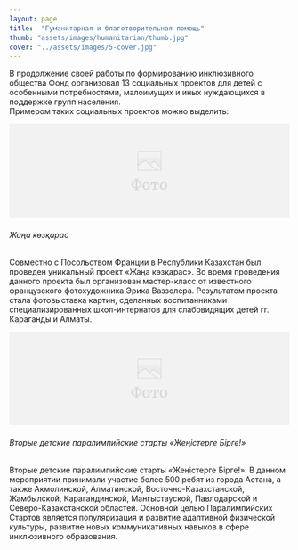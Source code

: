 ```yaml
---
layout: page
title:  "Гуманитарная и благотворительная помощь"
thumb: "assets/images/humanitarian/thumb.jpg"
cover: "../assets/images/5-cover.jpg"
---
```


<div class="cut" markdown="1">
В продолжение своей работы по формированию инклюзивного общества Фонд организовал 13 социальных проектов для детей с особенными потребностями, малоимущих и иных нуждающихся в поддержке групп населения.
</div>

<div class="full" markdown="1">
Примером таких социальных проектов можно выделить:  

![](../assets/images/placeholder-image.png)
###### Жаңа көзқарас

Совместно с Посольством Франции в Республики Казахстан был проведен уникальный проект «Жаңа көзқарас». Во время проведения данного проекта был организован мастер-класс от известного французского фотохудожника Эрика Ваззолера. Результатом проекта стала фотовыставка картин, сделанных воспитанниками специализированных школ-интернатов для слабовидящих детей гг. Караганды и Алматы.

![](../assets/images/placeholder-image.png)
###### Вторые детские паралимпийские старты «Жеңістерге Бірге!»

Вторые детские паралимпийские старты «Жеңістерге Бірге!». В данном мероприятии принимали участие более 500 ребят из города Астана, а также Акмолинской, Алматинской, Восточно-Казахстанской, Жамбылской, Карагандинской, Мангыстауской, Павлодарской и Северо-Казахстанской областей.
Основной целью Паралимпийских Стартов является популяризация и развитие адаптивной физической культуры, развитие новых коммуникативных навыков в сфере инклюзивного образования.
</div>
